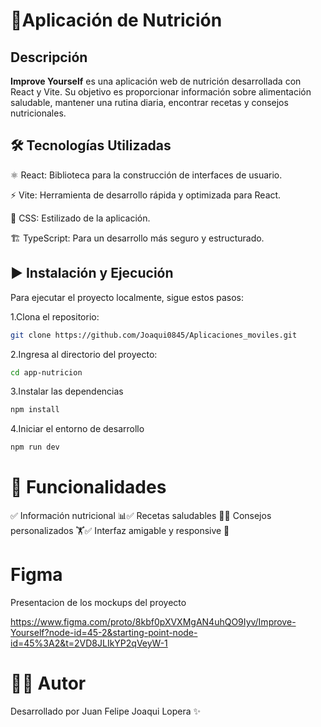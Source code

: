 # 📌Aplicación de Nutrición

## Descripción

**Improve Yourself** es una aplicación web de nutrición desarrollada con React y Vite. Su objetivo es proporcionar información sobre alimentación saludable, mantener una rutina diaria, encontrar recetas y consejos nutricionales.

## 🛠 Tecnologías Utilizadas

⚛️ React: Biblioteca para la construcción de interfaces de usuario.

⚡ Vite: Herramienta de desarrollo rápida y optimizada para React.

🎨 CSS: Estilizado de la aplicación.

🏗 TypeScript: Para un desarrollo más seguro y estructurado.


## ▶️ Instalación y Ejecución

Para ejecutar el proyecto localmente, sigue estos pasos:

1.Clona el repositorio:
```bash
git clone https://github.com/Joaqui0845/Aplicaciones_moviles.git
```
2.Ingresa al directorio del proyecto:
```bash
cd app-nutricion
```

3.Instalar las dependencias 
```bash
npm install
```

4.Iniciar el entorno de desarrollo
```bash
npm run dev
```

# 📌 Funcionalidades

✅ Información nutricional 📊✅ Recetas saludables 🥗✅ Consejos personalizados 🏋️✅ Interfaz amigable y responsive 📱

# Figma

Presentacion de los mockups del proyecto 

https://www.figma.com/proto/8kbf0pXVXMgAN4uhQO9Iyv/Improve-Yourself?node-id=45-2&starting-point-node-id=45%3A2&t=2VD8JLIkYP2qVeyW-1

# 👨‍💻 Autor

Desarrollado por Juan Felipe Joaqui Lopera ✨


